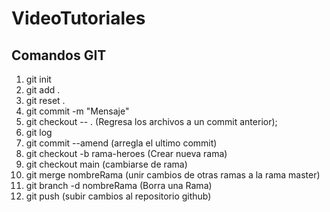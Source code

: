 # VideoTutoriales 
## Comandos GIT

1. git init
2. git add .
3. git reset .
4. git commit -m "Mensaje"
5. git checkout -- .  (Regresa los archivos a un commit anterior);
6. git log
7. git commit --amend (arregla el ultimo commit)
8. git checkout -b rama-heroes (Crear nueva rama)
9. git checkout main (cambiarse de rama)
10. git merge nombreRama (unir cambios de otras ramas a la rama master)
11. git branch -d nombreRama  (Borra una Rama)
12. git push (subir cambios al repositorio github)